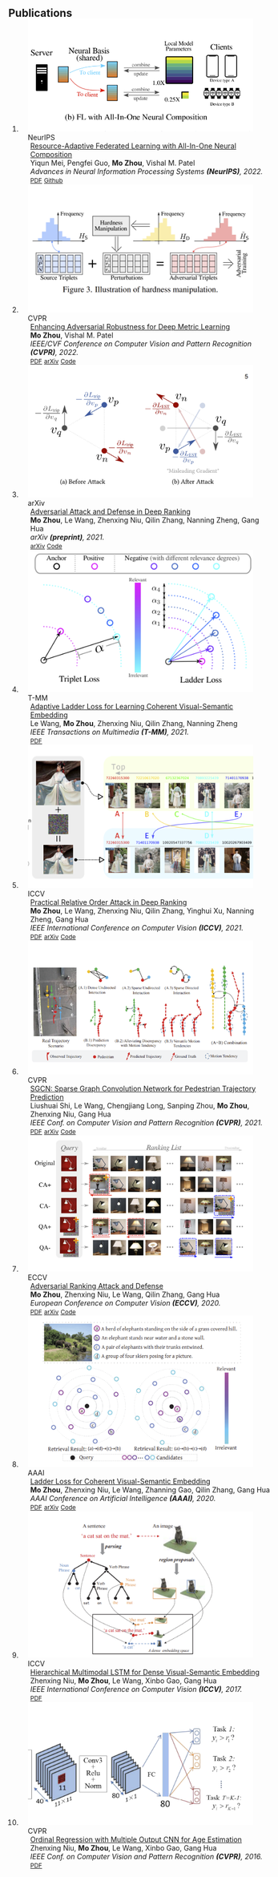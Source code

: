 <h2 id="publications" style="margin: 2px 0px -15px;">Publications</h2>

<div class="publications">
<ol class="bibliography">

<li>
<div class="pub-row">
  <div class="col-sm-3 abbr" style="position: relative;padding-right: 15px;padding-left: 15px;">
    <img src="assets/img/allinonefl.png" class="teaser img-fluid z-depth-1">
    <abbr class="badge">NeurIPS</abbr>
  </div>
  <div class="col-sm-9" style="position: relative;width: 100%;padding-right: 15px;padding-left: 20px;">
    <div class="title"><a href="https://openreview.net/forum?id=wfel7CjOYk">Resource-Adaptive Federated Learning with All-In-One Neural Composition</a></div>
    <div class="author">Yiqun Mei, Pengfei Guo, <strong>Mo Zhou</strong>, Vishal M. Patel</div>
    <div class="periodical"><em>Advances in Neural Information Processing Systems <strong>(NeurIPS)</strong>, 2022.</em></div>
    <div class="links">
      <a href="https://openreview.net/forum?id=wfel7CjOYk" class="btn btn-sm z-depth-0" role="button" target="_blank" style="font-size:12px;">PDF</a>
<!--      <a href="https://arxiv.org/abs/2203.01439" class="btn btn-sm z-depth-0" role="button" target="_blank" style="font-size:12px;">arXiv</a> -->
      <a href="https://github.com/HarukiYqM/All-In-One-Neural-Composition" class="btn btn-sm z-depth-0" role="button" target="_blank" style="font-size:12px;">Github</a>
<!--      <strong><i style="color:#e74d3c">Oral Presentation</i></strong> -->
    </div>
  </div>
</div>
</li>

<li>
<div class="pub-row">
  <div class="col-sm-3 abbr" style="position: relative;padding-right: 15px;padding-left: 15px;">
    <img src="assets/img/robdml.png" class="teaser img-fluid z-depth-1">
    <abbr class="badge">CVPR</abbr>
  </div>
  <div class="col-sm-9" style="position: relative;width: 100%;padding-right: 15px;padding-left: 20px;">
    <div class="title"><a href="https://openaccess.thecvf.com/content/CVPR2022/html/Zhou_Enhancing_Adversarial_Robustness_for_Deep_Metric_Learning_CVPR_2022_paper.html">Enhancing Adversarial Robustness for Deep Metric Learning</a></div>
    <div class="author"><strong>Mo Zhou</strong>, Vishal M. Patel</div>
    <div class="periodical"><em>IEEE/CVF Conference on Computer Vision and Pattern Recognition <strong>(CVPR)</strong>, 2022.</em></div>
    <div class="links">
      <a href="https://openaccess.thecvf.com/content/CVPR2022/papers/Zhou_Enhancing_Adversarial_Robustness_for_Deep_Metric_Learning_CVPR_2022_paper.pdf" class="btn btn-sm z-depth-0" role="button" target="_blank" style="font-size:12px;">PDF</a>
      <a href="https://arxiv.org/abs/2203.01439" class="btn btn-sm z-depth-0" role="button" target="_blank" style="font-size:12px;">arXiv</a>
      <a href="https://github.com/cdluminate/robdml" class="btn btn-sm z-depth-0" role="button" target="_blank" style="font-size:12px;">Code</a>
<!--      <strong><i style="color:#e74d3c">Oral Presentation</i></strong> -->
    </div>
  </div>
</div>
</li>

  

<li>
<div class="pub-row">
  <div class="col-sm-3 abbr" style="position: relative;padding-right: 15px;padding-left: 15px;">
    <img src="assets/img/robrank.png" class="teaser img-fluid z-depth-1">
    <abbr class="badge">arXiv</abbr>
  </div>
  <div class="col-sm-9" style="position: relative;width: 100%;padding-right: 15px;padding-left: 20px;">
    <div class="title"><a href="https://cdluminate.github.io/robrank/">Adversarial Attack and Defense in Deep Ranking</a></div>
    <div class="author"><strong>Mo Zhou</strong>, Le Wang, Zhenxing Niu, Qilin Zhang, Nanning Zheng, Gang Hua</div>
    <div class="periodical"><em>arXiv <strong>(preprint)</strong>, 2021.</em></div>
    <div class="links">
<!--      <a href="https://openaccess.thecvf.com/content/CVPR2022/papers/Zhou_Enhancing_Adversarial_Robustness_for_Deep_Metric_Learning_CVPR_2022_paper.pdf" class="btn btn-sm z-depth-0" role="button" target="_blank" style="font-size:12px;">PDF</a> -->
      <a href="https://arxiv.org/abs/2106.03614" class="btn btn-sm z-depth-0" role="button" target="_blank" style="font-size:12px;">arXiv</a>
      <a href="https://cdluminate.github.io/robrank/" class="btn btn-sm z-depth-0" role="button" target="_blank" style="font-size:12px;">Code</a>
<!--      <strong><i style="color:#e74d3c">Oral Presentation</i></strong> -->
    </div>
  </div>
</div>
</li>


<li>
<div class="pub-row">
  <div class="col-sm-3 abbr" style="position: relative;padding-right: 15px;padding-left: 15px;">
    <img src="assets/img/adaptive-ladder.png" class="teaser img-fluid z-depth-1">
    <abbr class="badge">T-MM</abbr>
  </div>
  <div class="col-sm-9" style="position: relative;width: 100%;padding-right: 15px;padding-left: 20px;">
    <div class="title"><a href="https://ieeexplore.ieee.org/abstract/document/9665378">Adaptive Ladder Loss for Learning Coherent Visual-Semantic Embedding</a></div>
    <div class="author">Le Wang, <strong>Mo Zhou</strong>, Zhenxing Niu, Qilin Zhang, Nanning Zheng</div>
    <div class="periodical"><em>IEEE Transactions on Multimedia <strong>(T-MM)</strong>, 2021.</em></div>
    <div class="links">
      <a href="https://ieeexplore.ieee.org/abstract/document/9665378" class="btn btn-sm z-depth-0" role="button" target="_blank" style="font-size:12px;">PDF</a>
<!--      <a href="https://arxiv.org/pdf/2106.03614.pdf" class="btn btn-sm z-depth-0" role="button" target="_blank" style="font-size:12px;">arXiv</a> -->
<!--      <a href="https://cdluminate.github.io/robrank/" class="btn btn-sm z-depth-0" role="button" target="_blank" style="font-size:12px;">Code</a> -->
<!--      <strong><i style="color:#e74d3c">Oral Presentation</i></strong> -->
    </div>
  </div>
</div>
</li>



<li>
<div class="pub-row">
  <div class="col-sm-3 abbr" style="position: relative;padding-right: 15px;padding-left: 15px;">
    <img src="assets/img/advorder.png" class="teaser img-fluid z-depth-1">
    <abbr class="badge">ICCV</abbr>
  </div>
  <div class="col-sm-9" style="position: relative;width: 100%;padding-right: 15px;padding-left: 20px;">
    <div class="title"><a href="https://openaccess.thecvf.com/content/ICCV2021/html/Zhou_Practical_Relative_Order_Attack_in_Deep_Ranking_ICCV_2021_paper.html">Practical Relative Order Attack in Deep Ranking</a></div>
    <div class="author"><strong>Mo Zhou</strong>, Le Wang, Zhenxing Niu, Qilin Zhang, Yinghui Xu, Nanning Zheng, Gang Hua</div>
    <div class="periodical"><em>IEEE International Conference on Computer Vision <strong>(ICCV)</strong>, 2021.</em></div>
    <div class="links">
      <a href="https://openaccess.thecvf.com/content/ICCV2021/papers/Zhou_Practical_Relative_Order_Attack_in_Deep_Ranking_ICCV_2021_paper.pdf" class="btn btn-sm z-depth-0" role="button" target="_blank" style="font-size:12px;">PDF</a>
      <a href="https://arxiv.org/abs/2103.05248" class="btn btn-sm z-depth-0" role="button" target="_blank" style="font-size:12px;">arXiv</a>
      <a href="https://github.com/cdluminate/advorder" class="btn btn-sm z-depth-0" role="button" target="_blank" style="font-size:12px;">Code</a>
<!--      <strong><i style="color:#e74d3c">Oral Presentation</i></strong> -->
    </div>
  </div>
</div>
</li>


<li>
<div class="pub-row">
  <div class="col-sm-3 abbr" style="position: relative;padding-right: 15px;padding-left: 15px;">
    <img src="assets/img/sgcn.png" class="teaser img-fluid z-depth-1">
    <abbr class="badge">CVPR</abbr>
  </div>
  <div class="col-sm-9" style="position: relative;width: 100%;padding-right: 15px;padding-left: 20px;">
    <div class="title"><a href="https://openaccess.thecvf.com/content/CVPR2021/papers/Shi_SGCN_Sparse_Graph_Convolution_Network_for_Pedestrian_Trajectory_Prediction_CVPR_2021_paper.pdf">SGCN: Sparse Graph Convolution Network for Pedestrian Trajectory Prediction</a></div>
    <div class="author">Liushuai Shi, Le Wang, Chengjiang Long, Sanping Zhou, <strong>Mo Zhou</strong>, Zhenxing Niu, Gang Hua</div>
    <div class="periodical"><em>IEEE Conf. on Computer Vision and Pattern Recognition <strong>(CVPR)</strong>, 2021.</em></div>
    <div class="links">
      <a href="https://openaccess.thecvf.com/content/CVPR2021/papers/Shi_SGCN_Sparse_Graph_Convolution_Network_for_Pedestrian_Trajectory_Prediction_CVPR_2021_paper.pdf" class="btn btn-sm z-depth-0" role="button" target="_blank" style="font-size:12px;">PDF</a>
      <a href="https://arxiv.org/abs/2104.01528" class="btn btn-sm z-depth-0" role="button" target="_blank" style="font-size:12px;">arXiv</a>
      <a href="https://github.com/shuaishiliu/SGCN" class="btn btn-sm z-depth-0" role="button" target="_blank" style="font-size:12px;">Code</a>
<!--      <strong><i style="color:#e74d3c">Oral Presentation</i></strong> -->
    </div>
  </div>
</div>
</li>


<li>
<div class="pub-row">
  <div class="col-sm-3 abbr" style="position: relative;padding-right: 15px;padding-left: 15px;">
    <img src="assets/img/advrank.png" class="teaser img-fluid z-depth-1">
    <abbr class="badge">ECCV</abbr>
  </div>
  <div class="col-sm-9" style="position: relative;width: 100%;padding-right: 15px;padding-left: 20px;">
    <div class="title"><a href="https://link.springer.com/chapter/10.1007/978-3-030-58568-6_46">Adversarial Ranking Attack and Defense</a></div>
    <div class="author"><strong>Mo Zhou</strong>, Zhenxing Niu, Le Wang, Qilin Zhang, Gang Hua</div>
    <div class="periodical"><em>European Conference on Computer Vision <strong>(ECCV)</strong>, 2020.</em></div>
    <div class="links">
      <a href="https://link.springer.com/chapter/10.1007%2F978-3-030-58568-6_46" class="btn btn-sm z-depth-0" role="button" target="_blank" style="font-size:12px;">PDF</a>
      <a href="https://arxiv.org/abs/2002.11293" class="btn btn-sm z-depth-0" role="button" target="_blank" style="font-size:12px;">arXiv</a>
      <a href="https://cdluminate.github.io/advrank/" class="btn btn-sm z-depth-0" role="button" target="_blank" style="font-size:12px;">Code</a>
<!--      <strong><i style="color:#e74d3c">Oral Presentation</i></strong> -->
    </div>
  </div>
</div>
</li>

<li>
<div class="pub-row">
  <div class="col-sm-3 abbr" style="position: relative;padding-right: 15px;padding-left: 15px;">
    <img src="assets/img/ladder.png" class="teaser img-fluid z-depth-1">
    <abbr class="badge">AAAI</abbr>
  </div>
  <div class="col-sm-9" style="position: relative;width: 100%;padding-right: 15px;padding-left: 20px;">
    <div class="title"><a href="https://ojs.aaai.org//index.php/AAAI/article/view/7006">Ladder Loss for Coherent Visual-Semantic Embedding</a></div>
    <div class="author"><strong>Mo Zhou</strong>, Zhenxing Niu, Le Wang, Zhanning Gao, Qilin Zhang, Gang Hua</div>
    <div class="periodical"><em>AAAI Conference on Artificial Intelligence <strong>(AAAI)</strong>, 2020.</em></div>
    <div class="links">
      <a href="https://ojs.aaai.org//index.php/AAAI/article/view/7006" class="btn btn-sm z-depth-0" role="button" target="_blank" style="font-size:12px;">PDF</a>
      <a href="https://arxiv.org/abs/1911.07528" class="btn btn-sm z-depth-0" role="button" target="_blank" style="font-size:12px;">arXiv</a>
      <a href="https://github.com/cdluminate/ladderloss" class="btn btn-sm z-depth-0" role="button" target="_blank" style="font-size:12px;">Code</a>
<!--      <strong><i style="color:#e74d3c">Oral Presentation</i></strong> -->
    </div>
  </div>
</div>
</li>


<li>
<div class="pub-row">
  <div class="col-sm-3 abbr" style="position: relative;padding-right: 15px;padding-left: 15px;">
    <img src="assets/img/hmlstm.png" class="teaser img-fluid z-depth-1">
    <abbr class="badge">ICCV</abbr>
  </div>
  <div class="col-sm-9" style="position: relative;width: 100%;padding-right: 15px;padding-left: 20px;">
    <div class="title"><a href="https://openaccess.thecvf.com/content_iccv_2017/html/Niu_Hierarchical_Multimodal_LSTM_ICCV_2017_paper.html">Hierarchical Multimodal LSTM for Dense Visual-Semantic Embedding</a></div>
    <div class="author">Zhenxing Niu, <strong>Mo Zhou</strong>, Le Wang, Xinbo Gao, Gang Hua</div>
    <div class="periodical"><em>IEEE International Conference on Computer Vision <strong>(ICCV)</strong>, 2017.</em></div>
    <div class="links">
      <a href="https://openaccess.thecvf.com/content_iccv_2017/html/Niu_Hierarchical_Multimodal_LSTM_ICCV_2017_paper.html" class="btn btn-sm z-depth-0" role="button" target="_blank" style="font-size:12px;">PDF</a>
    </div>
  </div>
</div>
</li>


<li>
<div class="pub-row">
  <div class="col-sm-3 abbr" style="position: relative;padding-right: 15px;padding-left: 15px;">
    <img src="assets/img/orcnn.png" class="teaser img-fluid z-depth-1">
    <abbr class="badge">CVPR</abbr>
  </div>
  <div class="col-sm-9" style="position: relative;width: 100%;padding-right: 15px;padding-left: 20px;">
    <div class="title"><a href="https://openaccess.thecvf.com/content_iccv_2017/html/Niu_Hierarchical_Multimodal_LSTM_ICCV_2017_paper.html">Ordinal Regression with Multiple Output CNN for Age Estimation</a></div>
    <div class="author">Zhenxing Niu, <strong>Mo Zhou</strong>, Le Wang, Xinbo Gao, Gang Hua</div>
    <div class="periodical"><em>IEEE Conf. on Computer Vision and Pattern Recognition <strong>(CVPR)</strong>, 2016.</em></div>
    <div class="links">
      <a href="https://www.cv-foundation.org/openaccess/content_cvpr_2016/html/Niu_Ordinal_Regression_With_CVPR_2016_paper.html" class="btn btn-sm z-depth-0" role="button" target="_blank" style="font-size:12px;">PDF</a>
    </div>
  </div>
</div>
</li>



</ol>
</div>
